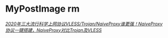 # MyPostImage rm  

###### [2020年三大流行科学上网协议VLESS/Trojan/NaiveProxy谁更强！NaiveProxy协议一键搭建，NaiveProxy对‎比Trojan及VLESS](https://www.v2rayssr.com/naiveproxy.html)
